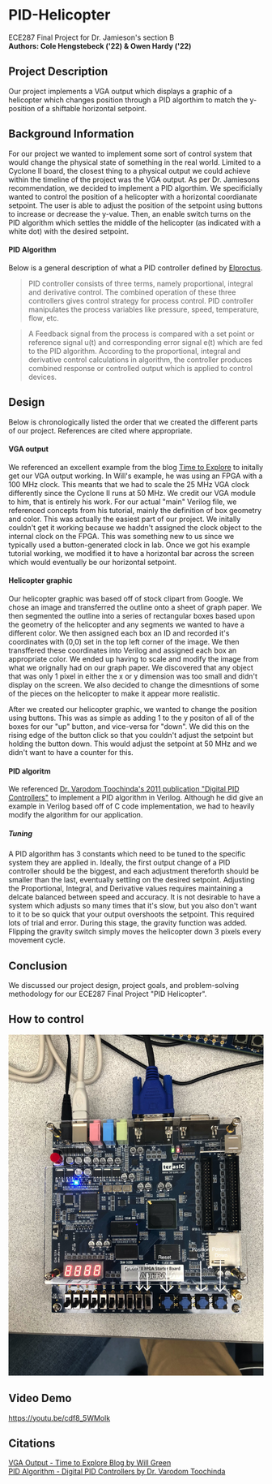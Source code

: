 # PID-Helicopter

ECE287 Final Project for Dr. Jamieson's section B <br>
<b>Authors: Cole Hengstebeck ('22) & Owen Hardy ('22)</b>

## Project Description
Our project implements a VGA output which displays a graphic of a helicopter which changes position through a PID algorthim to match the y-position of a shiftable horizontal setpoint.

## Background Information
For our project we wanted to implement some sort of control system that would change the physical state of something in the real world.  Limited to a Cyclone II board, the closest thing to a physical output we could achieve within the timeline of the project was the VGA output.  As per Dr. Jamiesons recommendation, we decided to implement a PID algorthim.  We specificially wanted to control the position of a helicopter with a horizontal coordianate setpoint.  The user is able to adjust the position of the setpoint using buttons to increase or decrease the y-value.  Then, an enable switch turns on the PID algorithm which settles the middle of the helicopter (as indicated with a white dot) with the desired setpoint.
 
#### PID Algorithm
Below is a general description of what a PID controller defined by [Elproctus](https://www.elprocus.com/the-working-of-a-pid-controller/).
  
  >PID controller consists of three terms, namely proportional, integral and derivative control. The combined operation of these three controllers gives control strategy for process control. PID controller manipulates the process variables like pressure, speed, temperature, flow, etc.
  
  >A Feedback signal from the process is compared with a set point or reference signal u(t) and corresponding error signal e(t) which are fed to the PID algorithm. According to the proportional, integral and derivative control calculations in algorithm, the controller produces combined response or controlled output which is applied to control devices.

## Design
Below is chronologically listed the order that we created the different parts of our project.  References are cited where appropriate.

#### VGA output
We referenced an excellent example from the blog [Time to Explore](https://timetoexplore.net/blog/arty-fpga-vga-verilog-01) to initally get our VGA output working.  In Will's example, he was using an FPGA with a 100 MHz clock.  This meants that we had to scale the 25 MHz VGA clock differently since the Cyclone II runs at 50 MHz.  We credit our VGA module to him, that is entirely his work.  For our actual "main" Verilog file, we referenced concepts from his tutorial, mainly the definition of box  geometry and color.  This was actually the easiest part of our project.  We initally couldn't get it working because we haddn't assigned the clock object to the internal clock on the FPGA.  This was something new to us since we typically used a button-generated clock in lab.  Once we got his example tutorial working, we modified it to have a horizontal bar across the screen which would eventually be our horizontal setpoint.

  #### Helicopter graphic
   Our helicopter graphic was based off of stock clipart from Google.  We chose an image and transferred the outline onto a    sheet of graph paper.  We then segmented the outline into a series of rectangular boxes based upon the geometry of the helicopter and any segments we wanted to have a different color.  We then assigned each box an ID and recorded it's coordinates with (0,0) set in the top left corner of the image.  We then transffered these coordinates into Verilog and assigned each box an appropriate color.  We ended up having to scale and modify the image from what we orignally had on our graph paper.  We discovered that any object that was only 1 pixel in either the x or y dimension was too small and didn't display on the screen.  We also decided to change the dimesntions of some of the pieces on the helicopter to make it appear more realistic.
   
   After we created our helicopter graphic, we wanted to change the position using buttons.  This was as simple as adding 1 to the y positon of all of the boxes for our "up" button, and vice-versa for "down".  We did this on the rising edge of the button click so that you couldn't adjust the setpoint but holding the button down.  This would adjust the setpoint at 50 MHz and we didn't want to have a counter for this.  
  
#### PID algoritm
  We referenced [Dr. Varodom Toochinda's 2011 publication "Digital PID Controllers"](https://openlab.citytech.cuny.edu/?get_group_doc=4784/1393258757-DigitalPIDControllers_2011.pdf) to implement a PID algorithm in Verilog.  Although he did give an example in Verilog based off of C code implementation, we had to heavily modify the algorithm for our application.
  
##### Tuning
   A PID algorithm has 3 constants which need to be tuned to the specific system they are applied in.  Ideally, the first output change of a PID controller should be the biggest, and each adjustment thereforth should be smaller than the last, eventually settling on the desired setpoint.  Adjusting the Proportional, Integral, and Derivative values requires maintaining a delcate balanced between speed and accuracy.  It is not desirable to have a system which adjusts so many times that it's slow, but you also don't want to it to be so quick that your output overshoots the setpoint.  This required lots of trial and error. During this stage, the gravity function was added. Flipping the gravity switch simply moves the helicopter down 3 pixels every movement cycle. 

## Conclusion
 We discussed our project design, project goals, and problem-solving methodology for our ECE287 Final Project "PID Helicopter".
 
 ## How to control
![inputs.jpg](https://github.com/KingVanilla/PID-Helicopter/blob/master/inputs1.jpg)

## Video Demo
 https://youtu.be/cdf8_5WMolk

## Citations
[VGA Output - Time to Explore Blog by Will Green](https://timetoexplore.net/blog/arty-fpga-vga-verilog-01) <br>
[PID Algorithm - Digital PID Controllers by Dr. Varodom Toochinda](https://openlab.citytech.cuny.edu/?get_group_doc=4784/1393258757-DigitalPIDControllers_2011.pdf)


